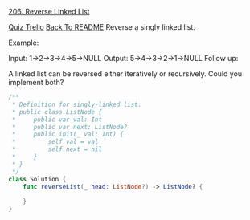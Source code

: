 
[206. Reverse Linked List](https://leetcode.com/problems/reverse-linked-list/)

[Quiz Trello](https://trello.com/b/4OtIEJji/quiz)
[Back To README](README.md)
Reverse a singly linked list.

Example:

Input: 1->2->3->4->5->NULL
Output: 5->4->3->2->1->NULL
Follow up:

A linked list can be reversed either iteratively or recursively. Could you implement both?





``` Swift
/** 
 * Definition for singly-linked list.
 * public class ListNode {
 *     public var val: Int
 *     public var next: ListNode?
 *     public init(_ val: Int) {
 *         self.val = val
 *         self.next = nil
 *     }
 * }
 */
class Solution {
    func reverseList(_ head: ListNode?) -> ListNode? {
        
    }
}
```